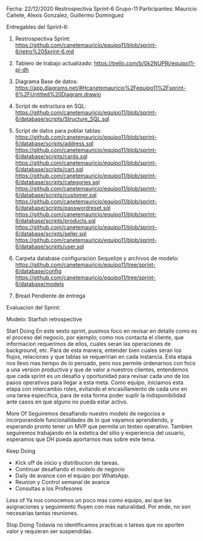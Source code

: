 Fecha: 22/12/2020
Restrospectiva Sprint-6
Grupo-11
Participantes: Mauricio Cañete, Alexis Gonzalez, Guillermo Dominguez

Entregables del Sprint-6:

1) Restrospectiva Sprint:
https://github.com/canetemauricio/equipo11/blob/sprint-6/retro%20Sprint-6.md

2) Tablero de trabajo actualizado: 
https://trello.com/b/0k2NUPRj/equipo11-pi-dh

3) Diagrama Base de datos: 
https://app.diagrams.net/#Hcanetemauricio%2Fequipo11%2Fsprint-6%2FUntitled%20Diagram.drawio

4) Script de estructura en SQL: 
https://github.com/canetemauricio/equipo11/blob/sprint-6/database/scripts/Structure_SQL.sql

5) Script de datos para poblar tablas:
https://github.com/canetemauricio/equipo11/blob/sprint-6/database/scripts/address.sql
https://github.com/canetemauricio/equipo11/blob/sprint-6/database/scripts/cards.sql
https://github.com/canetemauricio/equipo11/blob/sprint-6/database/scripts/cart.sql
https://github.com/canetemauricio/equipo11/blob/sprint-6/database/scripts/categories.sql
https://github.com/canetemauricio/equipo11/blob/sprint-6/database/scripts/customer.sql
https://github.com/canetemauricio/equipo11/blob/sprint-6/database/scripts/passwordreset.sql
https://github.com/canetemauricio/equipo11/blob/sprint-6/database/scripts/products.sql
https://github.com/canetemauricio/equipo11/blob/sprint-6/database/scripts/seller.sql
https://github.com/canetemauricio/equipo11/blob/sprint-6/database/scripts/user.sql

6) Carpeta database configuracion Sequelize y archivos de modelo:
https://github.com/canetemauricio/equipo11/tree/sprint-6/database/config
https://github.com/canetemauricio/equipo11/tree/sprint-6/database/models

7) Bread
Pendiente de entrega


Evaluacion del Sprint:

Modelo: Starfish retrospective

Start Doing
En este sexto sprint, pusimos foco en revisar en detalle como es el proceso del negocio, por ejemplo;  como nos contacta el cliente, que informacion requerimos de ellos, cuales seran las operaciones de background, etc. Para de esta manera, entender bien cuales seran los flujos, relaciones y que tablas se requeririan en cada instancia. Esta etapa nos llevo mas tiempo de lo pensado, pero nos permite ordenarnos con foco a una version productiva y que de valor a nuestros clientes, entendemos que cada sprint es un desafio y oportunidad para revisar cada uno de los pasos operativos para llegar a esta meta. Como equipo, iniciamos esta etapa con intercambio roles, evitando el encasillamiento de cada uno en una tarea especifica, para de esta forma poder suplir la indisponibilidad ante casos en que alguno no pueda estar activo.

More Of
Seguiremos desafiando nuestro modelo de negocios e incorporandole funcionalidades de lo que vayamos aprendiendo, y esperando pronto tener un MVP que permita un testeo operativo. Tambien seguiremos trabajando en la estetica del sitio y experiencia del usuario, esperamos que DH pueda aportarnos mas sobre este tema.  

Keep Doing
- Kick off de inicio y distribucion de tareas.
- Continuar desafiando el modelo de negocio
- Daily de avance con el equipo por WhatsApp. 
- Reunion y Control semanal de avance
- Consultas a los Profesores

Less of
Ya nos conocemos un poco mas como equipo, asi que las asignaciones y seguimiento fluyen con mas naturalidad. Por ende, no son necesarias tantas reuniones.

Stop Doing
Todavia no identificamos practicas o tareas que no aporten valor y requieran ser suspendidas.
